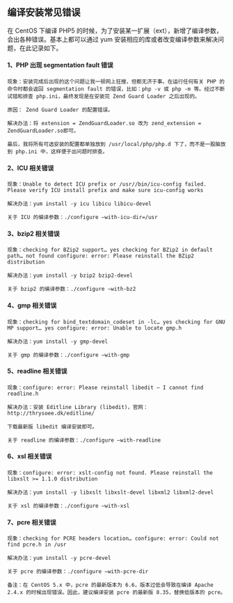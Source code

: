 ## 编译安装常见错误 
在 CentOS 下编译 PHP5 的时候，为了安装某一扩展（ext），新增了编译参数，会出各种错误。基本上都可以通过 yum 安装相应的库或者改变编译参数来解决问题，在此记录如下。


#### 1、PHP 出现 segmentation fault 错误
    现象：安装完成后出现的这个问题让我一顿网上狂搜，但都无济于事。在运行任何有关 PHP 的命令时都会返回 segmentation fault 的错误，比如：php -v 或 php -m 等。经过不断试错和排查 php.ini，最终发现是在安装完 Zend Guard Loader 之后出现的。

    原因： Zend Guard Loader 的配置错误。

    解决办法：将 extension = ZendGuardLoader.so 改为 zend_extension = ZendGuardLoader.so即可。

    最后，我将所有可选安装的配置都单独放到 /usr/local/php/php.d 下了，而不是一股脑放到 php.ini 中，这样便于出问题时排查。

#### 2、ICU 相关错误
    现象：Unable to detect ICU prefix or /usr//bin/icu-config failed. Please verify ICU install prefix and make sure icu-config works

    解决办法：yum install -y icu libicu libicu-devel

    关于 ICU 的编译参数：./configure –with-icu-dir=/usr

#### 3、bzip2 相关错误
    现象：checking for BZip2 support… yes checking for BZip2 in default path… not found configure: error: Please reinstall the BZip2 distribution

    解决办法：yum install -y bzip2 bzip2-devel

    关于 bzip2 的编译参数：./configure –with-bz2

#### 4、gmp 相关错误
    现象：checking for bind_textdomain_codeset in -lc… yes checking for GNU MP support… yes configure: error: Unable to locate gmp.h

    解决办法：yum install -y gmp-devel

    关于 gmp 的编译参数：./configure –with-gmp

#### 5、readline 相关错误
    现象：configure: error: Please reinstall libedit – I cannot find readline.h

    解决办法：安装 Editline Library (libedit)，官网：http://thrysoee.dk/editline/

    下载最新版 libedit 编译安装即可。

    关于 readline 的编译参数：./configure –with-readline

#### 6、xsl 相关错误
    现象：configure: error: xslt-config not found. Please reinstall the libxslt >= 1.1.0 distribution

    解决办法：yum install -y libxslt libxslt-devel libxml2 libxml2-devel

    关于 xsl 的编译参数：./configure –with-xsl

#### 7、pcre 相关错误
    现象：checking for PCRE headers location… configure: error: Could not find pcre.h in /usr

    解决办法：yum install -y pcre-devel

    关于 pcre 的编译参数：./configure –with-pcre-dir
    
    备注：在 CentOS 5.x 中，pcre 的最新版本为 6.6，版本过低会导致在编译 Apache 2.4.x 的时候出现错误。因此，建议编译安装 pcre 的最新版 8.35，替换低版本的 pcre。
